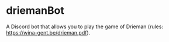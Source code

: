 # driemanBot
A Discord bot that allows you to play the game of Drieman (rules: https://wina-gent.be/drieman.pdf).
